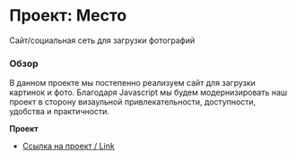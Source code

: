 # Проект: Место

Сайт/социальная сеть для загрузки фотографий

### Обзор

В данном проекте мы постепенно реализуем сайт для загрузки картинок и фото. Благодаря Javascript мы будем модернизировать наш проект в сторону визаульной привлекательности, доступности, удобства и практичности.

**Проект**

* [Ссылка на проект / Link](https://shmelevkirill.github.io/mesto/)